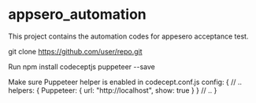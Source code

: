 # appsero_automation
This project contains the automation codes for appesero acceptance test.



git clone https://github.com/user/repo.git




Run npm install codeceptjs puppeteer --save


Make sure Puppeteer helper is enabled in codecept.conf.js config:
{ // ..
  helpers: {
    Puppeteer: {
      url: "http://localhost",
      show: true
    }
  }
  // ..
}

